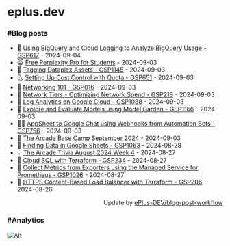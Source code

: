 # eplus.dev

### #Blog posts

<!-- BLOG-POST-LIST:START -->
 - 🧰 [Using BigQuery and Cloud Logging to Analyze BigQuery Usage - GSP617](https://eplus.dev/using-bigquery-and-cloud-logging-to-analyze-bigquery-usage-gsp617) - 2024-09-04
 - 😺 [Free Perplexity Pro for Students](https://eplus.dev/free-perplexity-pro-for-students) - 2024-09-03
 - 🗽 [Tagging Dataplex Assets - GSP1145](https://eplus.dev/tagging-dataplex-assets-gsp1145) - 2024-09-03
 - 🌜 [Setting Up Cost Control with Quota - GSP651](https://eplus.dev/setting-up-cost-control-with-quota-gsp651) - 2024-09-03
 - 📝 [Networking 101 - GSP016](https://eplus.dev/networking-101-gsp016) - 2024-09-03
 - 🚀 [Network Tiers - Optimizing Network Spend - GSP219](https://eplus.dev/network-tiers-optimizing-network-spend-gsp219) - 2024-09-03
 - 💼 [Log Analytics on Google Cloud - GSP1088](https://eplus.dev/log-analytics-on-google-cloud-gsp1088) - 2024-09-03
 - 🦣 [Explore and Evaluate Models using Model Garden - GSP1166](https://eplus.dev/explore-and-evaluate-models-using-model-garden-gsp1166) - 2024-09-03
 - 👨‍🏫 [AppSheet to Google Chat using Webhooks from Automation Bots - GSP756](https://eplus.dev/appsheet-to-google-chat-using-webhooks-from-automation-bots-gsp756) - 2024-09-03
 - 🔭 [The Arcade Base Camp September 2024](https://eplus.dev/the-arcade-base-camp-september-2024) - 2024-09-03
 - 🤡 [Finding Data in Google Sheets - GSP1063](https://eplus.dev/finding-data-in-google-sheets-gsp1063) - 2024-08-28
 - 💡 [The Arcade Trivia August 2024 Week 4](https://eplus.dev/the-arcade-trivia-august-2024-week-4) - 2024-08-27
 - 🦣 [Cloud SQL with Terraform - GSP234](https://eplus.dev/cloud-sql-with-terraform-gsp234) - 2024-08-27
 - 💪 [Collect Metrics from Exporters using the Managed Service for Prometheus - GSP1026](https://eplus.dev/collect-metrics-from-exporters-using-the-managed-service-for-prometheus-gsp1026) - 2024-08-27
 - 🤡 [HTTPS Content-Based Load Balancer with Terraform - GSP206](https://eplus.dev/https-content-based-load-balancer-with-terraform-gsp206) - 2024-08-26<!-- BLOG-POST-LIST:END -->

<div align="right">
  Update by <a target="_blank"
    href="https://github.com/ePlus-DEV/blog-post-workflow">ePlus-DEV/blog-post-workflow</a>
</div>

### #Analytics
![Alt](https://repobeats.axiom.co/api/embed/9990f7cddfbad8d834990b10ccad05f81ac1096f.svg "Repobeats analytics image")
